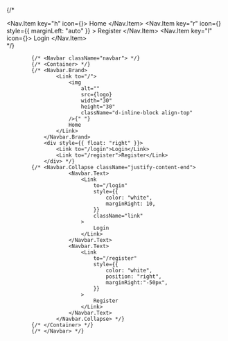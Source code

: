 {/* <Nav
                onClick={onClick}
                selectedKeys={[current]}
                mode="horizontal"
                className="navbar"
                theme="dark"
            >
                <Nav.Item key="h" icon={<HomeTwoTone />}>
                    <Link to="/">Home</Link>
                </Nav.Item>
                <Nav.Item
                    key="r"
                    icon={<EditTwoTone />}
                    style={{ marginLeft: "auto" }}
                >
                    <Link to="/register">Register</Link>
                </Nav.Item>
                <Nav.Item key="l" icon={<CheckCircleTwoTone />}>
                    <Link to="/login">Login</Link>
                </Nav.Item>
            </Nav> */}

            {/* <Navbar className="navbar"> */}
            {/* <Container> */}
            {/* <Navbar.Brand>
                    <Link to="/">
                        <img
                            alt=""
                            src={logo}
                            width="30"
                            height="30"
                            className="d-inline-block align-top"
                        />{" "}
                        Home
                    </Link>
                </Navbar.Brand>
                <div style={{ float: "right" }}>
                    <Link to="/login">Login</Link>
                    <Link to="/register">Register</Link>
                </div> */}
            {/* <Navbar.Collapse className="justify-content-end">
                        <Navbar.Text>
                            <Link
                                to="/login"
                                style={{
                                    color: "white",
                                    marginRight: 10,
                                }}
                                className="link"
                            >
                                Login
                            </Link>
                        </Navbar.Text>
                        <Navbar.Text>
                            <Link
                                to="/register"
                                style={{
                                    color: "white",
                                    position: "right",
                                    marginRight:"-50px",
                                }}
                            >
                                Register
                            </Link>
                        </Navbar.Text>
                    </Navbar.Collapse> */}
            {/* </Container> */}
            {/* </Navbar> */}